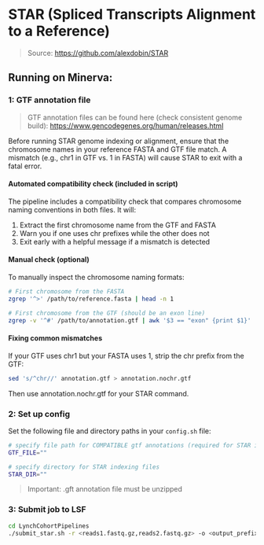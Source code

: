 # STAR (Spliced Transcripts Alignment to a Reference)

> Source: https://github.com/alexdobin/STAR 

## Running on Minerva:

### 1: GTF annotation file

> GTF annotation files can be found here (check consistent genome build): https://www.gencodegenes.org/human/releases.html

Before running STAR genome indexing or alignment, ensure that the chromosome names in your reference FASTA and GTF file match. A mismatch (e.g., chr1 in GTF vs. 1 in FASTA) will cause STAR to exit with a fatal error.

#### Automated compatibility check (included in script)
The pipeline includes a compatibility check that compares chromosome naming conventions in both files. It will:

1. Extract the first chromosome name from the GTF and FASTA
2. Warn you if one uses chr prefixes while the other does not
3. Exit early with a helpful message if a mismatch is detected

#### Manual check (optional)
To manually inspect the chromosome naming formats:

```bash
# First chromosome from the FASTA
zgrep '^>' /path/to/reference.fasta | head -n 1

# First chromosome from the GTF (should be an exon line)
zgrep -v '^#' /path/to/annotation.gtf | awk '$3 == "exon" {print $1}' | head -n 1
```

#### Fixing common mismatches
If your GTF uses chr1 but your FASTA uses 1, strip the chr prefix from the GTF:

```bash
sed 's/^chr//' annotation.gtf > annotation.nochr.gtf
```
Then use annotation.nochr.gtf for your STAR command.



### 2: Set up config

Set the following file and directory paths in your `config.sh` file:

```bash
# specify file path for COMPATIBLE gtf annotations (required for STAR indexing)
GTF_FILE=""

# specify directory for STAR indexing files
STAR_DIR=""
```

> Important: .gft annotation file must be unzipped


### 3: Submit job to LSF

```bash
cd LynchCohortPipelines
./submit_star.sh -r <reads1.fastq.gz,reads2.fastq.gz> -o <output_prefix>
```

